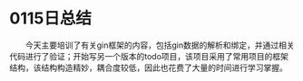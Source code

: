 # 0115日总结

&emsp;&emsp;今天主要培训了有关gin框架的内容，包括gin数据的解析和绑定，并通过相关代码进行了验证；开始写另一个版本的todo项目，该项目采用了常用项目的框架结构，该结构构造精妙，耦合度较低，因此也花费了大量的时间进行学习掌握。